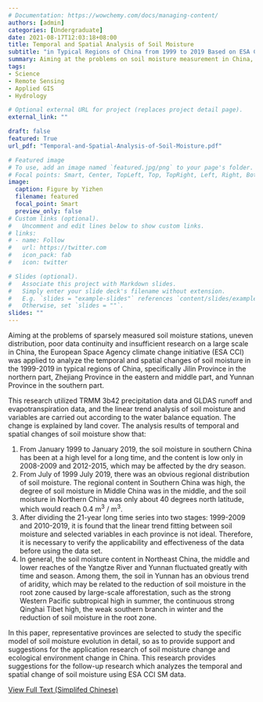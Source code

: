 ```yaml
---
# Documentation: https://wowchemy.com/docs/managing-content/
authors: [admin]
categories: [Undergraduate]
date: 2021-08-17T12:03:18+08:00
title: Temporal and Spatial Analysis of Soil Moisture
subtitle: "in Typical Regions of China from 1999 to 2019 Based on ESA CCI SM Data"
summary: Aiming at the problems on soil moisture measurement in China, the European Space Agency climate change initiative (ESA CCI) was applied to analyze the temporal and spatial changes of soil moisture in the 1999-2019 in Jilin Province, Zhejiang Province, and Yunnan Province.
tags: 
- Science
- Remote Sensing
- Applied GIS
- Hydrology

# Optional external URL for project (replaces project detail page).
external_link: ""

draft: false
featured: True
url_pdf: "Temporal-and-Spatial-Analysis-of-Soil-Moisture.pdf"

# Featured image
# To use, add an image named `featured.jpg/png` to your page's folder.
# Focal points: Smart, Center, TopLeft, Top, TopRight, Left, Right, BottomLeft, Bottom, BottomRight.
image:
  caption: Figure by Yizhen
  filename: featured
  focal_point: Smart
  preview_only: false
# Custom links (optional).
#   Uncomment and edit lines below to show custom links.
# links:
# - name: Follow
#   url: https://twitter.com
#   icon_pack: fab
#   icon: twitter

# Slides (optional).
#   Associate this project with Markdown slides.
#   Simply enter your slide deck's filename without extension.
#   E.g. `slides = "example-slides"` references `content/slides/example-slides.md`.
#   Otherwise, set `slides = ""`.
slides: ""
---
```

Aiming at the problems of sparsely measured soil moisture stations, uneven distribution, poor data continuity and insufficient research on a large scale in China, the European   Space  Agency  climate  change  initiative (ESA CCI) was applied to analyze the temporal and spatial changes of soil moisture in the 1999-2019 in typical regions of China, specifically Jilin Province in the northern part, Zhejiang Province in the eastern and middle part,  and Yunnan Province in the southern part. 

This research utilized TRMM 3b42 precipitation data and GLDAS runoff and evapotranspiration data, and the linear trend analysis of soil moisture and variables are carried out according to the water balance equation. The change is explained by land cover. The analysis results of temporal and spatial changes of soil moisture show that: 

1. From  January 1999 to January 2019, the soil moisture in southern China has been at a high level for a long time, and the content is low only in 2008-2009 and 2012-2015, which may be affected by the dry season. 
2. From  July of 1999 July 2019, there was an obvious regional distribution of soil moisture. The regional content in Southern China was high, the degree of soil moisture in Middle China was in the middle, and the soil moisture in Northern China was only about 40 degrees north latitude, which would reach 0.4 m<sup>3</sup> / m<sup>3</sup>. 
3. After dividing the 21-year long time series into two stages: 1999-2009 and 2010-2019, it is found that the linear trend fitting between soil moisture and selected variables in each province is not ideal. Therefore, it is necessary to verify the applicability and effectiveness of the data before using the data set. 
4. In general, the soil moisture content in Northeast China, the middle and lower reaches of the Yangtze River and Yunnan fluctuated greatly with time and season. Among them, the soil in Yunnan has an obvious trend of aridity, which may be related to the reduction of soil moisture in the root zone caused by large-scale afforestation, such as the strong Western Pacific subtropical high in summer, the continuous strong Qinghai Tibet high, the weak southern branch in winter and the reduction of soil moisture in the root zone.

In this paper, representative provinces are selected to study the specific model of soil moisture evolution in detail, so as to provide support and suggestions for the application research of soil moisture change and ecological environment change in China. This research provides suggestions for the follow-up research which analyzes the temporal and spatial change of soil moisture using ESA CCI SM data.



[View Full Text (Simplifed Chinese)](Temporal-and-Spatial-Analysis-of-Soil-Moisture.pdf)